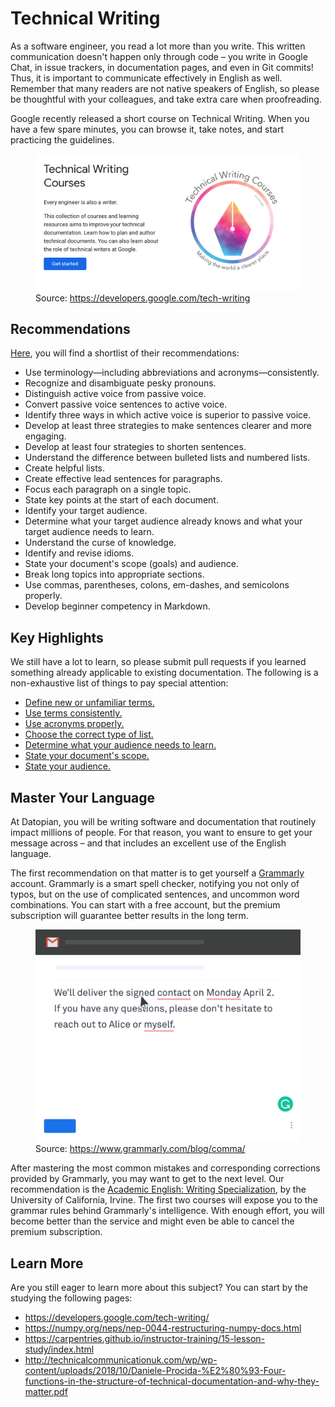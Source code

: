 # Technical Writing

As a software engineer, you read a lot more than you write. This written communication doesn't happen only through code – you write in Google Chat, in issue trackers, in documentation pages, and even in Git commits! Thus, it is important to communicate effectively in English as well. Remember that many readers are not native speakers of English, so please be thoughtful with your colleagues, and take extra care when proofreading.

Google recently released a short course on Technical Writing. When you have a few spare minutes, you can browse it, take notes, and start practicing the guidelines.

<figure class="image">
  <a href="https://developers.google.com/tech-writing"><img src="./google-tech-writing.png" alt="Google Technical Writing"></a>
  <figcaption>Source: <a href="https://developers.google.com/tech-writing">https://developers.google.com/tech-writing</a></figcaption>
</figure>

## Recommendations

[Here](https://developers.google.com/tech-writing/one), you will find a shortlist of their recommendations:

* Use terminology—including abbreviations and acronyms—consistently.
* Recognize and disambiguate pesky pronouns.
* Distinguish active voice from passive voice.
* Convert passive voice sentences to active voice.
* Identify three ways in which active voice is superior to passive voice.
* Develop at least three strategies to make sentences clearer and more engaging.
* Develop at least four strategies to shorten sentences.
* Understand the difference between bulleted lists and numbered lists.
* Create helpful lists.
* Create effective lead sentences for paragraphs.
* Focus each paragraph on a single topic.
* State key points at the start of each document.
* Identify your target audience.
* Determine what your target audience already knows and what your target audience needs to learn.
* Understand the curse of knowledge.
* Identify and revise idioms.
* State your document's scope (goals) and audience.
* Break long topics into appropriate sections.
* Use commas, parentheses, colons, em-dashes, and semicolons properly.
* Develop beginner competency in Markdown.

## Key Highlights

We still have a lot to learn, so please submit pull requests if you learned something already applicable to existing documentation. The following is a non-exhaustive list of things to pay special attention:

* [Define new or unfamiliar terms.](https://developers.google.com/tech-writing/one/words#define_new_or_unfamiliar_terms)
* [Use terms consistently.](https://developers.google.com/tech-writing/one/words#use_terms_consistently)
* [Use acronyms properly.](https://developers.google.com/tech-writing/one/words#use_acronyms_properly)
* [Choose the correct type of list.](https://developers.google.com/tech-writing/one/lists-and-tables#choose_the_correct_type_of_list)
* [Determine what your audience needs to learn.](https://developers.google.com/tech-writing/one/audience#determine_what_your_audience_needs_to_learn)
* [State your document's scope.](https://developers.google.com/tech-writing/one/documents#state_your_documents_scope)
* [State your audience.](https://developers.google.com/tech-writing/one/documents#state_your_audience)

## Master Your Language

At Datopian, you will be writing software and documentation that routinely impact millions of people. For that reason, you want to ensure to get your message across – and that includes an excellent use of the English language.

The first recommendation on that matter is to get yourself a [Grammarly](https://www.grammarly.com/) account. Grammarly is a smart spell checker, notifying you not only of typos, but on the use of complicated sentences, and uncommon word combinations. You can start with a free account, but the premium subscription will guarantee better results in the long term.

<figure class="image">
  <a href="https://www.grammarly.com/"><img src="./grammarly.gif" alt="Google Technical Writing"></a>
  <figcaption>Source: <a href="https://www.grammarly.com/blog/comma/">https://www.grammarly.com/blog/comma/</a></figcaption>
</figure>

After mastering the most common mistakes and corresponding corrections provided by Grammarly, you may want to get to the next level. Our recommendation is the [Academic English: Writing Specialization](https://www.coursera.org/specializations/academic-english), by the University of California, Irvine. The first two courses will expose you to the grammar rules behind Grammarly's intelligence. With enough effort, you will become better than the service and might even be able to cancel the premium subscription.

## Learn More

Are you still eager to learn more about this subject? You can start by the studying the following pages:

* https://developers.google.com/tech-writing/
* https://numpy.org/neps/nep-0044-restructuring-numpy-docs.html
* https://carpentries.github.io/instructor-training/15-lesson-study/index.html
* http://technicalcommunicationuk.com/wp/wp-content/uploads/2018/10/Daniele-Procida-%E2%80%93-Four-functions-in-the-structure-of-technical-documentation-and-why-they-matter.pdf
